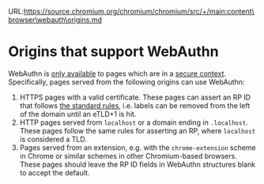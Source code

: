 URL:https://source.chromium.org/chromium/chromium/src/+/main:content\browser\webauth\origins.md
# Origins that support WebAuthn

WebAuthn is [only available](https://www.w3.org/TR/webauthn-2/#sctn-api) to pages which are in a [secure context](https://w3c.github.io/webappsec-secure-contexts/#intro). Specifically, pages served from the following origins can use WebAuthn:

1. HTTPS pages with a valid certificate. These pages can assert an RP ID that follows [the standard rules](https://www.w3.org/TR/webauthn-2/#rp-id), i.e. labels can be removed from the left of the domain until an eTLD+1 is hit.
2. HTTP pages served from `localhost` or a domain ending in `.localhost`. These pages follow the same rules for asserting an RP, where `localhost` is considered a TLD.
3. Pages served from an extension, e.g. with the `chrome-extension` scheme in Chrome or similar schemes in other Chromium-based browsers. These pages should leave the RP ID fields in WebAuthn structures blank to accept the default.
